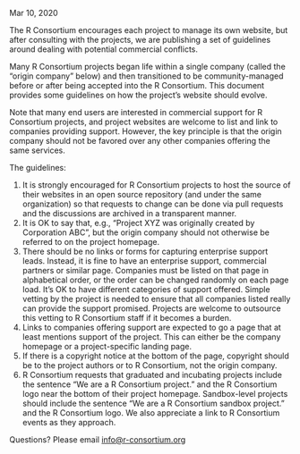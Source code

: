 Mar 10, 2020

The R Consortium encourages each project to manage its own website, but after consulting with the projects,
we are publishing a set of guidelines around dealing with potential commercial conflicts.

Many R Consortium projects began life within a single company (called the “origin company” below) and
then transitioned to be community-managed before or after being accepted into the R Consortium. This
document provides some guidelines on how the project’s website should evolve.

Note that many end users are interested in commercial support for R Consortium projects, and project
websites are welcome to list and link to companies providing support. However, the key principle
is that the origin company should not be favored over any other companies offering the same
services.

The guidelines:

1. It is strongly encouraged for R Consortium projects to host the source of their websites in an open
source repository (and under the same organization) so that requests to change can be done via
pull requests and the discussions are archived in a transparent manner.
1. It is OK to say that, e.g., “Project XYZ was originally created by Corporation ABC”, but the origin
company should not otherwise be referred to on the project homepage.
1. There should be no links or forms for capturing enterprise support leads. Instead, it is fine
to have an enterprise support, commercial partners or similar page. Companies must be listed on
that page in alphabetical order, or the order can be changed randomly on each page load. It’s OK
to have different categories of support offered. Simple vetting by the project is needed to ensure
that all companies listed really can provide the support promised. Projects are welcome to outsource
this vetting to R Consortium staff if it becomes a burden.
1. Links to companies offering support are expected to go a page that at least mentions support of
the project. This can either be the company homepage or a project-specific landing page.
1. If there is a copyright notice at the bottom of the page, copyright should be to the project authors
or to R Consortium, not the origin company.
1. R Consortium requests that graduated and incubating projects include the sentence “We are a R Consortium project.” and the R Consortium logo near the bottom of their project homepage.
Sandbox-level projects should include the sentence “We are a R Consortium
sandbox project.” and the R Consortium logo. We also appreciate a link to R Consortium events as they approach.

Questions? Please email info@r-consortium.org
